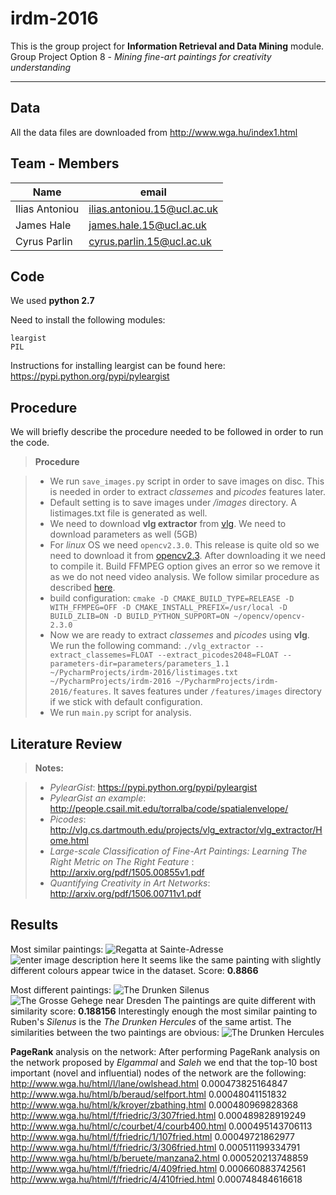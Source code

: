 irdm-2016
===================


This is the group project for **Information Retrieval and Data Mining** module.
Group Project Option 8 - *Mining fine-art paintings for creativity understanding*

----------


Data
-------------

All the data files are downloaded from http://www.wga.hu/index1.html

Team - Members
--------------
Name    | email
-------- | ---
Ilias Antoniou | ilias.antoniou.15@ucl.ac.uk
James Hale    | james.hale.15@ucl.ac.uk
Cyrus Parlin     | cyrus.parlin.15@ucl.ac.uk


Code
--------

We used **python 2.7**

Need to install the following modules:
```
leargist
PIL
```
Instructions for installing leargist can be found here: https://pypi.python.org/pypi/pyleargist

Procedure
---------------------
We will briefly describe the procedure needed to be followed in order to run the code.
>**Procedure**

> - We run `save_images.py` script in order to save images on disc. This is needed in order to extract *classemes* and *picodes* features later.
> - Default setting is to save images under */images* directory. A listimages.txt file is generated as well.
> -  We need to download **vlg extractor** from [vlg](http://vlg.cs.dartmouth.edu/projects/vlg_extractor/vlg_extractor/Home.html/). We need to download parameters as well (5GB)
> - For *linux* OS we need `opencv2.3.0`. This release is quite old so we need to download it from [opencv2.3](https://github.com/Itseez/opencv/releases/tag/2.3.0). After downloading it we need to compile it. Build FFMPEG option gives an error so we remove it as we do not need video analysis. We follow similar procedure as described [here](http://indranilsinharoy.com/2012/11/01/installing-opencv-on-linux/).
> - build configuration: `cmake -D CMAKE_BUILD_TYPE=RELEASE -D WITH_FFMPEG=OFF -D CMAKE_INSTALL_PREFIX=/usr/local -D BUILD_ZLIB=ON -D BUILD_PYTHON_SUPPORT=ON ~/opencv/opencv-2.3.0`
> - Now we are ready to extract *classemes* and *picodes* using **vlg**. We run the following command: `./vlg_extractor --extract_classemes=FLOAT --extract_picodes2048=FLOAT --parameters-dir=parameters/parameters_1.1 ~/PycharmProjects/irdm-2016/listimages.txt ~/PycharmProjects/irdm-2016 ~/PycharmProjects/irdm-2016/features`. It saves features under `/features/images` directory if we stick with default configuration.
> - We run `main.py` script for analysis.

Literature Review
--------------------

> **Notes:**

> - *PylearGist*:  https://pypi.python.org/pypi/pyleargist
> - *PylearGist an example*:  http://people.csail.mit.edu/torralba/code/spatialenvelope/
> - *Picodes*:  http://vlg.cs.dartmouth.edu/projects/vlg_extractor/vlg_extractor/Home.html
> - *Large-scale Classification of Fine-Art Paintings: Learning The Right Metric on The Right Feature* : http://arxiv.org/pdf/1505.00855v1.pdf
> - *Quantifying Creativity in Art Networks*: http://arxiv.org/pdf/1506.00711v1.pdf
>

Results
-------
Most similar paintings:
![Regatta at Sainte-Adresse](http://www.wga.hu/detail/m/monet/01/early16.jpg "Regatta at Sainte-Adressequot;") ![enter image description here](http://www.wga.hu/detail/m/monet/01/early18.jpg "The Regatta at Sainte-Adresse2")
It seems like the same painting with slightly different colours appear twice in the dataset. Score: **0.8866**

Most different paintings:
![The Drunken Silenus](http://www.wga.hu/detail/r/rubens/22mythol/27mythol.jpg "The Drunken Silenus")
![The Grosse Gehege near Dresden](http://www.wga.hu/detail/f/friedric/4/410fried.jpg "The Grosse Gehege near Dresden")
The paintings are quite different with similarity score: **0.188156**
Interestingly enough the most similar painting to Ruben's *Silenus* is the *The Drunken Hercules* of the same artist. The similarities between the two paintings are obvious:
![The Drunken Hercules](http://www.wga.hu/detail/r/rubens/21mythol/09mythol.jpg "The Drunken Hercules")

**PageRank** analysis on the network:
After performing PageRank analysis on the network proposed by *Elgammal* and *Saleh* we end that the top-10 bost important (novel and influential) nodes of the network are the following:
http://www.wga.hu/html/l/lane/owlshead.html 0.000473825164847
http://www.wga.hu/html/b/beraud/selfport.html 0.00048041151832
http://www.wga.hu/html/k/kroyer/zbathing.html 0.000480969828368
http://www.wga.hu/html/f/friedric/3/307fried.html 0.000489828919249
http://www.wga.hu/html/c/courbet/4/courb400.html 0.000495143706113
http://www.wga.hu/html/f/friedric/1/107fried.html 0.00049721862977
http://www.wga.hu/html/f/friedric/3/306fried.html 0.000511199334791
http://www.wga.hu/html/b/beruete/manzana2.html 0.000520213748859
http://www.wga.hu/html/f/friedric/4/409fried.html 0.000660883742561
http://www.wga.hu/html/f/friedric/4/410fried.html 0.000748484616618


